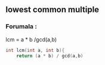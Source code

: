 ## lowest common multiple

### Forumala :

lcm = a \* b /gcd(a,b)

```cpp
int lcm(int a, int b){
    return (a * b) / gcd(a,b)

```

